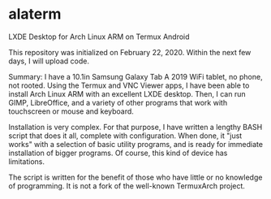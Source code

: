 # alaterm
LXDE Desktop for Arch Linux ARM on Termux Android

This repository was initialized on February 22, 2020. Within the next few days, I will upload code.

Summary: I have a 10.1in Samsung Galaxy Tab A 2019 WiFi tablet, no phone, not rooted. Using the Termux and VNC Viewer apps, I have been able to install Arch Linux ARM with an excellent LXDE desktop. Then, I can run GIMP, LibreOffice, and a variety of other programs that work with touchscreen or mouse and keyboard.

Installation is very complex. For that purpose, I have written a lengthy BASH script that does it all, complete with configuration. When done, it "just works" with a selection of basic utility programs, and is ready for immediate installation of bigger programs. Of course, this kind of device has limitations.

The script is written for the benefit of those who have little or no knowledge of programming. It is not a fork of the well-known TermuxArch project.
